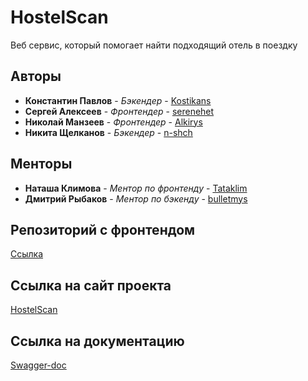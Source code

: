 # HostelScan

Веб сервис, который помогает найти подходящий отель в поездку

## Авторы

* **Константин Павлов** - *Бэкендер* - [Kostikans](https://github.com/Kostikans)
* **Сергей Алексеев** - *Фронтендер* - [serenehet](https://github.com/serenehet)
* **Николай Манзеев** - *Фронтендер* - [Alkirys](https://github.com/Alkirys)
* **Никита Щелканов** - *Бэкендер* - [n-shch](https://github.com/n-shch)


## Менторы
* **Наташа Климова** - *Ментор по фронтенду* - [Tataklim](https://github.com/Tataklim)
* **Дмитрий Рыбаков** - *Ментор по бэкенду* - [bulletmys](https://github.com/bulletmys)

## Репозиторий с фронтендом
[Ссылка](https://github.com/frontend-park-mail-ru/2020_2_JMickhs)

## Ссылка на сайт проекта
[HostelScan](https://www.hostelscan.ru/)

## Ссылка на документацию
[Swagger-doc](https://www.hostelscan.ru:8080/docs)